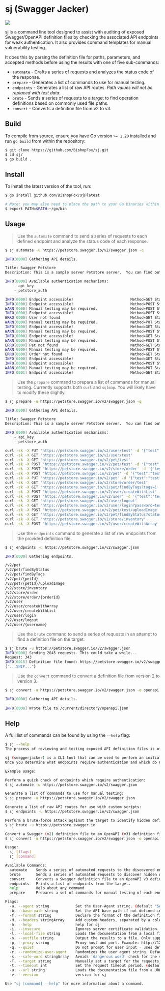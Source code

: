 # sj (Swagger Jacker)

![](img/sj-logo.png)

sj is a command line tool designed to assist with auditing of exposed Swagger/OpenAPI definition files by checking the associated API endpoints for weak authentication. It also provides command templates for manual vulnerability testing.

It does this by parsing the definition file for paths, parameters, and accepted methods before using the results with one of five sub-commands:
- `automate` - Crafts a series of requests and analyzes the status code of the response.
- `prepare` - Generates a list of commands to use for manual testing.
- `endpoints` - Generates a list of raw API routes. *Path values will not be replaced with test data*.
- `brute` - Sends a series of requests to a target to find operation definitions based on commonly used file paths.
- `convert` - Converts a definition file from v2 to v3.

## Build

To compile from source, ensure you have Go version `>= 1.20` installed and run `go build` from within the repository:

```bash
$ git clone https://github.com/BishopFox/sj.git
$ cd sj/
$ go build .
```

## Install

To install the latest version of the tool, run:

```bash
$ go install github.com/BishopFox/sj@latest

# Note: you may also need to place the path to your Go binaries within your PATH environment variable:
$ export PATH=$PATH:~/go/bin
```

## Usage

> Use the `automate` command to send a series of requests to each defined endpoint and analyze the status code of each response.

```bash
$ sj automate -u https://petstore.swagger.io/v2/swagger.json -q

INFO[0000] Gathering API details.

Title: Swagger Petstore
Description: This is a sample server Petstore server.  You can find out more about Swagger at [http://swagger.io](http://swagger.io) or on [irc.freenode.net, #swagger](http://swagger.io/irc/).  For this sample, you can use the api key `special-key` to test the authorization filters.

INFO[0000] Available authentication mechanisms:
    - api_key
    - petstore_auth

INFO[0000] Endpoint accessible!                          Method=GET Status=200 Target="https://petstore.swagger.io/v2/pet/findByTags?tags=1"
INFO[0000] Endpoint accessible!                          Method=POST Status=200 Target="https://petstore.swagger.io/v2/store/order"
WARN[0000] Manual testing may be required.               Method=POST Status=500 Target="https://petstore.swagger.io/v2/user/createWithList"
INFO[0000] Endpoint accessible!                          Method=POST Status=200 Target="https://petstore.swagger.io/v2/user"
ERRO[0000] User not found                                Method=GET Status=404 Target="https://petstore.swagger.io/v2/user/test"
WARN[0000] Manual testing may be required.               Method=PUT Status=415 Target="https://petstore.swagger.io/v2/user/test"
INFO[0000] Endpoint accessible!                          Method=GET Status=200 Target="https://petstore.swagger.io/v2/user/login?password=test&username=test"
WARN[0000] Manual testing may be required.               Method=POST Status=500 Target="https://petstore.swagger.io/v2/user/createWithArray"
INFO[0000] Endpoint accessible!                          Method=GET Status=200 Target="https://petstore.swagger.io/v2/user/logout"
WARN[0000] Manual testing may be required.               Method=POST Status=415 Target="https://petstore.swagger.io/v2/pet/test"
ERRO[0000] Pet not found                                 Method=GET Status=404 Target="https://petstore.swagger.io/v2/pet/test"
WARN[0000] Manual testing may be required.               Method=POST Status=415 Target="https://petstore.swagger.io/v2/pet/test/uploadImage"
ERRO[0000] Order not found                               Method=GET Status=404 Target="https://petstore.swagger.io/v2/store/order/test"
INFO[0000] Endpoint accessible!                          Method=GET Status=200 Target="https://petstore.swagger.io/v2/store/inventory"
INFO[0000] Endpoint accessible!                          Method=POST Status=200 Target="https://petstore.swagger.io/v2/pet"
WARN[0000] Manual testing may be required.               Method=PUT Status=415 Target="https://petstore.swagger.io/v2/pet"
INFO[0001] Endpoint accessible!                          Method=GET Status=200 Target="https://petstore.swagger.io/v2/pet/findByStatus?status=1"
```

> Use the `prepare` command to prepare a list of commands for manual testing. Currently supports both `curl` and `sqlmap`. You will likely have to modify these slightly.

```bash
$ sj prepare -u https://petstore.swagger.io/v2/swagger.json -q

INFO[0000] Gathering API details.

Title: Swagger Petstore
Description: This is a sample server Petstore server.  You can find out more about Swagger at [http://swagger.io](http://swagger.io) or on [irc.freenode.net, #swagger](http://swagger.io/irc/).  For this sample, you can use the api key `special-key` to test the authorization filters.

INFO[0000] Available authentication mechanisms:
    - api_key
    - petstore_auth

curl -sk -X PUT 'https://petstore.swagger.io/v2/user/test' -d '{"test":"test"}'
curl -sk -X GET 'https://petstore.swagger.io/v2/user/test'
curl -sk -X GET 'https://petstore.swagger.io/v2/pet/test'
curl -sk -X POST 'https://petstore.swagger.io/v2/pet/test' -d '{"test":"test"}'
curl -sk -X POST 'https://petstore.swagger.io/v2/store/order' -d '{"test":"test"}'
curl -sk -X POST 'https://petstore.swagger.io/v2/pet' -d '{"test":"test"}'
curl -sk -X PUT 'https://petstore.swagger.io/v2/pet' -d '{"test":"test"}'
curl -sk -X GET 'https://petstore.swagger.io/v2/store/order/test'
curl -sk -X GET 'https://petstore.swagger.io/v2/pet/findByTags?tags=1'
curl -sk -X POST 'https://petstore.swagger.io/v2/user/createWithList' -d '{"test":"test"}'
curl -sk -X POST 'https://petstore.swagger.io/v2/user' -d '{"test":"test"}'
curl -sk -X GET 'https://petstore.swagger.io/v2/user/logout'
curl -sk -X GET 'https://petstore.swagger.io/v2/user/login?password=test&username=test'
curl -sk -X POST 'https://petstore.swagger.io/v2/pet/test/uploadImage' -d '{"test":"test"}'
curl -sk -X GET 'https://petstore.swagger.io/v2/pet/findByStatus?status=1'
curl -sk -X GET 'https://petstore.swagger.io/v2/store/inventory'
curl -sk -X POST 'https://petstore.swagger.io/v2/user/createWithArray' -d '{"test":"test"}'
```

> Use the `endpoints` command to generate a list of raw endpoints from the provided definition file.

```bash
$ sj endpoints -u https://petstore.swagger.io/v2/swagger.json

INFO[0000] Gathering endpoints.

/v2/pet
/v2/pet/findByStatus
/v2/pet/findByTags
/v2/pet/{petId}
/v2/pet/{petId}/uploadImage
/v2/store/inventory
/v2/store/order
/v2/store/order/{orderId}
/v2/user
/v2/user/createWithArray
/v2/user/createWithList
/v2/user/login
/v2/user/logout
/v2/user/{username}
```

> Use the `brute` command to send a series of requests in an attempt to find a definition file on the target.

```bash
$ sj brute -u https://petstore.swagger.io/v2/swagger.json
INFO[0000] Sending 2045 requests. This could take a while...
Request: 343
INFO[0015] Definition file found: https://petstore.swagger.io/v2/swagger
{"...SNIP..."}
```

> Use the `convert` command to convert a definition file from version 2 to version 3.

```bash
$ sj convert -u https://petstore.swagger.io/v2/swagger.json -o openapi.json

INFO[0000] Gathering API details.
                      
INFO[0000] Wrote file to /current/directory/openapi.json 
```

## Help

A full list of commands can be found by using the `--help` flag:

```bash
$ sj --help
The process of reviewing and testing exposed API definition files is often tedious and requires a large investment of time for a thorough review.

sj (swaggerjacker) is a CLI tool that can be used to perform an initial check of API endpoints identified through exposed Swagger/OpenAPI definition files. 
Once you determine what endpoints require authentication and which do not, you can use the "prepare" command to generate command templates for further (manual) testing.

Example usage:

Perform a quick check of endpoints which require authentication:
$ sj automate -u https://petstore.swagger.io/v2/swagger.json

Generate a list of commands to use for manual testing:
$ sj prepare -u https://petstore.swagger.io/v2/swagger.json

Generate a list of raw API routes for use with custom scripts:
$ sj endpoints -u https://petstore.swagger.io/v2/swagger.json

Perform a brute-force attack against the target to identify hidden definition files:
$ sj brute -u https://petstore.swagger.io

Convert a Swagger (v2) definition file to an OpenAPI (v3) definition file:
$ sj convert -u https://petstore.swagger.io/v2/swagger.json -o openapi.json

Usage:
  sj [flags]
  sj [command]

Available Commands:
  automate    Sends a series of automated requests to the discovered endpoints.
  brute       Sends a series of automated requests to discover hidden API operation definitions.
  convert     Converts a Swagger definition file to an OpenAPI v3 definition file.
  endpoints   Prints a list of endpoints from the target.
  help        Help about any command
  prepare     Prepares a set of commands for manual testing of each endpoint.

Flags:
  -a, --agent string            Set the User-Agent string. (default "Swagger Jacker (github.com/BishopFox/sj)")
  -b, --base-path string        Set the API base path if not defined in the definition file (i.e. /V2/).
  -f, --format string           Declare the format of the definition file (json/yaml/yml/js). (default "json")
  -H, --headers stringArray     Add custom headers, separated by a colon ("Name: Value"). Multiple flags are accepted.
  -h, --help                    help for sj
  -i, --insecure                Ignores server certificate validation.
  -l, --local-file string       Loads the documentation from a local file.
  -o, --outfile string          Output the results to a file. Only supported for the 'automate' and 'brute' commands at this time.
  -p, --proxy string            Proxy host and port. Example: http://127.0.0.1:8080 (default "NOPROXY")
  -q, --quiet                   Do not prompt for user input - uses default values for all requests.
  -r, --randomize-user-agent    Randomizes the user agent string. Default is 'false'.
  -s, --safe-word stringArray   Avoids 'dangerous word' check for the specified word(s). Multiple flags are accepted.
  -T, --target string           Manually set a target for the requests to be made if separate from the host the documentation resides on.
  -t, --timeout int             Set the request timeout period. (default 30)
  -u, --url string              Loads the documentation file from a URL
  -v, --version                 version for sj

Use "sj [command] --help" for more information about a command.
```
